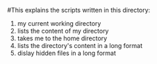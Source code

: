 #This explains the scripts written in this directory:
1. my current working directory
2. lists the content of my directory
3. takes me to the home directory
4. lists the directory's content in a long format
5. dislay hidden files in a long format

